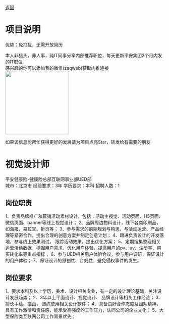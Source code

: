 [返回](../)

# 项目说明

优势：免打扰，无需开放简历

本人非猎头，非人事，纯IT同事分享内部推荐职位，每天更新平安集团2个月内发的IT职位  
感兴趣的你可以添加我的微信(zaqweb)获取内推连接  
<img src="https://github.com/zaqweb/PA-IT-JOBS/blob/master/WechatICode.jpeg"  height="200" width="200">

如果该信息能帮忙获得更好的发展请为项目点亮Star，转发给有需要的朋友

# 视觉设计师
平安健康险-健康险总部互联网事业部UED部  
城市：北京市 经验要求：3年 学历要求：本科  招聘人数：1

## 岗位职责
1、负责品牌推广和营销活动素材设计，包括：活动主视觉、活动页面、H5页面、微信页面、banner等线上视觉设计；
2、品牌周边物料设计，线下各类印刷品，如海报、易拉宝、折页等；
3、参与需求的前期规划与构思，与活动运营、产品经理等紧密合作，提出合理的创意方案并制定创意计划；
4、跟进负责设计的开发落地，参与线上效果测试， 跟踪活动效果，提出优化方案；
5、定期搜集整理相关运营活动数据，挖掘用户需求，优化用户体验，提高用户的pv、uv、注册率、购买转化率等重点指标；
6、参与UED相关用户体验会议，参与用户调研，保证设计的用户体验；
7、保证设计的原创性、合规性，避免侵权事件的发生。

## 岗位要求
1、要求本科及以上学历，美术、设计相关专业，有一定的设计理论基础，关注设计发展趋势；
2、3年以上平面设计、视觉设计、 品牌设计等相关工作经验；
3、擅长手绘、插画， 熟练使用相关设计软件；
4、具备良好合作态度及团队精神，具有工作激情和责任感，能承受高强度的工作压力，认同公司的企业文化；
5、大型保险类互联网公司工作背景优先；




